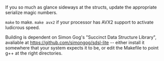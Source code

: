 If you so much as glance sideways at the structs, update the appropriate
serialize magic numbers.

`make` to make. `make avx2` if your processor has AVX2 support to
activate ludicrous speed.

Building is dependent on Simon Gog's "Succinct Data Structure Library",
avaliable at https://github.com/simongog/sdsl-lite -- either install it
somewhere that your system expects it to be, or edit the Makefile to
point g++ at the right directories.
